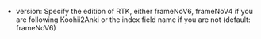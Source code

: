 * version: Specify the edition of RTK, either frameNoV6, frameNoV4 if you are following Koohii2Anki or the index field name if you are not (default: frameNoV6)
